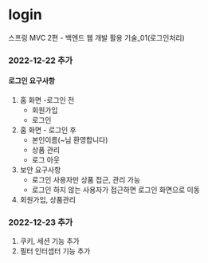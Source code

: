 # login
스프링 MVC 2편 - 백엔드 웹 개발 활용 기술_01(로그인처리)

### 2022-12-22 추가

#### 로그인 요구사항
1. 홈 화면 -로그인 전
   - 회원가입
   - 로그인
2. 홈 화면 - 로그인 후
   - 본인이름(~님 환영합니다)
   - 상품 관리
   * 로그 아웃
3. 보안 요구사항
   - 로그인 사용자만 상품 접근, 관리 가능
   - 로그인 하지 않는 사용자가 접근하면 로그인 화면으로 이동
4. 회원가입, 상품관리

### 2022-12-23 추가
1. 쿠키, 세션 기능 추가
2. 필터 인터셉터 기능 추가
